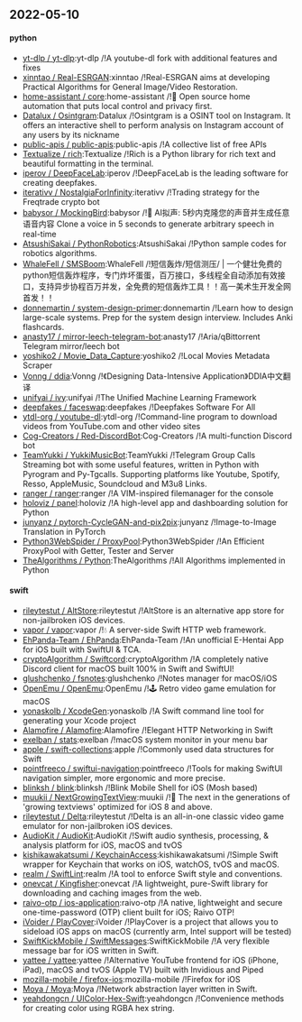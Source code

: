 ## 2022-05-10

#### python
* [yt-dlp / yt-dlp](https://github.com/yt-dlp/yt-dlp):yt-dlp /!A youtube-dl fork with additional features and fixes
* [xinntao / Real-ESRGAN](https://github.com/xinntao/Real-ESRGAN):xinntao /!Real-ESRGAN aims at developing Practical Algorithms for General Image/Video Restoration.
* [home-assistant / core](https://github.com/home-assistant/core):home-assistant /!🏡
Open source home automation that puts local control and privacy first.
* [Datalux / Osintgram](https://github.com/Datalux/Osintgram):Datalux /!Osintgram is a OSINT tool on Instagram. It offers an interactive shell to perform analysis on Instagram account of any users by its nickname
* [public-apis / public-apis](https://github.com/public-apis/public-apis):public-apis /!A collective list of free APIs
* [Textualize / rich](https://github.com/Textualize/rich):Textualize /!Rich is a Python library for rich text and beautiful formatting in the terminal.
* [iperov / DeepFaceLab](https://github.com/iperov/DeepFaceLab):iperov /!DeepFaceLab is the leading software for creating deepfakes.
* [iterativv / NostalgiaForInfinity](https://github.com/iterativv/NostalgiaForInfinity):iterativv /!Trading strategy for the Freqtrade crypto bot
* [babysor / MockingBird](https://github.com/babysor/MockingBird):babysor /!🚀
AI拟声: 5秒内克隆您的声音并生成任意语音内容 Clone a voice in 5 seconds to generate arbitrary speech in real-time
* [AtsushiSakai / PythonRobotics](https://github.com/AtsushiSakai/PythonRobotics):AtsushiSakai /!Python sample codes for robotics algorithms.
* [WhaleFell / SMSBoom](https://github.com/WhaleFell/SMSBoom):WhaleFell /!短信轰炸/短信测压/ | 一个健壮免费的python短信轰炸程序，专门炸坏蛋蛋，百万接口，多线程全自动添加有效接口，支持异步协程百万并发，全免费的短信轰炸工具！！高一美术生开发全网首发！！
* [donnemartin / system-design-primer](https://github.com/donnemartin/system-design-primer):donnemartin /!Learn how to design large-scale systems. Prep for the system design interview. Includes Anki flashcards.
* [anasty17 / mirror-leech-telegram-bot](https://github.com/anasty17/mirror-leech-telegram-bot):anasty17 /!Aria/qBittorrent Telegram mirror/leech bot
* [yoshiko2 / Movie_Data_Capture](https://github.com/yoshiko2/Movie_Data_Capture):yoshiko2 /!Local Movies Metadata Scraper
* [Vonng / ddia](https://github.com/Vonng/ddia):Vonng /!《Designing Data-Intensive Application》DDIA中文翻译
* [unifyai / ivy](https://github.com/unifyai/ivy):unifyai /!The Unified Machine Learning Framework
* [deepfakes / faceswap](https://github.com/deepfakes/faceswap):deepfakes /!Deepfakes Software For All
* [ytdl-org / youtube-dl](https://github.com/ytdl-org/youtube-dl):ytdl-org /!Command-line program to download videos from YouTube.com and other video sites
* [Cog-Creators / Red-DiscordBot](https://github.com/Cog-Creators/Red-DiscordBot):Cog-Creators /!A multi-function Discord bot
* [TeamYukki / YukkiMusicBot](https://github.com/TeamYukki/YukkiMusicBot):TeamYukki /!Telegram Group Calls Streaming bot with some useful features, written in Python with Pyrogram and Py-Tgcalls. Supporting platforms like Youtube, Spotify, Resso, AppleMusic, Soundcloud and M3u8 Links.
* [ranger / ranger](https://github.com/ranger/ranger):ranger /!A VIM-inspired filemanager for the console
* [holoviz / panel](https://github.com/holoviz/panel):holoviz /!A high-level app and dashboarding solution for Python
* [junyanz / pytorch-CycleGAN-and-pix2pix](https://github.com/junyanz/pytorch-CycleGAN-and-pix2pix):junyanz /!Image-to-Image Translation in PyTorch
* [Python3WebSpider / ProxyPool](https://github.com/Python3WebSpider/ProxyPool):Python3WebSpider /!An Efficient ProxyPool with Getter, Tester and Server
* [TheAlgorithms / Python](https://github.com/TheAlgorithms/Python):TheAlgorithms /!All Algorithms implemented in Python

#### swift
* [rileytestut / AltStore](https://github.com/rileytestut/AltStore):rileytestut /!AltStore is an alternative app store for non-jailbroken iOS devices.
* [vapor / vapor](https://github.com/vapor/vapor):vapor /!💧
A server-side Swift HTTP web framework.
* [EhPanda-Team / EhPanda](https://github.com/EhPanda-Team/EhPanda):EhPanda-Team /!An unofficial E-Hentai App for iOS built with SwiftUI & TCA.
* [cryptoAlgorithm / Swiftcord](https://github.com/cryptoAlgorithm/Swiftcord):cryptoAlgorithm /!A completely native Discord client for macOS built 100% in Swift and SwiftUI!
* [glushchenko / fsnotes](https://github.com/glushchenko/fsnotes):glushchenko /!Notes manager for macOS/iOS
* [OpenEmu / OpenEmu](https://github.com/OpenEmu/OpenEmu):OpenEmu /!🕹
Retro video game emulation for macOS
* [yonaskolb / XcodeGen](https://github.com/yonaskolb/XcodeGen):yonaskolb /!A Swift command line tool for generating your Xcode project
* [Alamofire / Alamofire](https://github.com/Alamofire/Alamofire):Alamofire /!Elegant HTTP Networking in Swift
* [exelban / stats](https://github.com/exelban/stats):exelban /!macOS system monitor in your menu bar
* [apple / swift-collections](https://github.com/apple/swift-collections):apple /!Commonly used data structures for Swift
* [pointfreeco / swiftui-navigation](https://github.com/pointfreeco/swiftui-navigation):pointfreeco /!Tools for making SwiftUI navigation simpler, more ergonomic and more precise.
* [blinksh / blink](https://github.com/blinksh/blink):blinksh /!Blink Mobile Shell for iOS (Mosh based)
* [muukii / NextGrowingTextView](https://github.com/muukii/NextGrowingTextView):muukii /!📝
The next in the generations of 'growing textviews' optimized for iOS 8 and above.
* [rileytestut / Delta](https://github.com/rileytestut/Delta):rileytestut /!Delta is an all-in-one classic video game emulator for non-jailbroken iOS devices.
* [AudioKit / AudioKit](https://github.com/AudioKit/AudioKit):AudioKit /!Swift audio synthesis, processing, & analysis platform for iOS, macOS and tvOS
* [kishikawakatsumi / KeychainAccess](https://github.com/kishikawakatsumi/KeychainAccess):kishikawakatsumi /!Simple Swift wrapper for Keychain that works on iOS, watchOS, tvOS and macOS.
* [realm / SwiftLint](https://github.com/realm/SwiftLint):realm /!A tool to enforce Swift style and conventions.
* [onevcat / Kingfisher](https://github.com/onevcat/Kingfisher):onevcat /!A lightweight, pure-Swift library for downloading and caching images from the web.
* [raivo-otp / ios-application](https://github.com/raivo-otp/ios-application):raivo-otp /!A native, lightweight and secure one-time-password (OTP) client built for iOS; Raivo OTP!
* [iVoider / PlayCover](https://github.com/iVoider/PlayCover):iVoider /!PlayCover is a project that allows you to sideload iOS apps on macOS (currently arm, Intel support will be tested)
* [SwiftKickMobile / SwiftMessages](https://github.com/SwiftKickMobile/SwiftMessages):SwiftKickMobile /!A very flexible message bar for iOS written in Swift.
* [yattee / yattee](https://github.com/yattee/yattee):yattee /!Alternative YouTube frontend for iOS (iPhone, iPad), macOS and tvOS (Apple TV) built with Invidious and Piped
* [mozilla-mobile / firefox-ios](https://github.com/mozilla-mobile/firefox-ios):mozilla-mobile /!Firefox for iOS
* [Moya / Moya](https://github.com/Moya/Moya):Moya /!Network abstraction layer written in Swift.
* [yeahdongcn / UIColor-Hex-Swift](https://github.com/yeahdongcn/UIColor-Hex-Swift):yeahdongcn /!Convenience methods for creating color using RGBA hex string.
